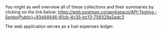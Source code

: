You might as well overview all of these collections and their summaries by clicking on the link below:
https://web.postman.co/workspace/API-Testing.-Senko(Public)~93d44646-81cb-4c35-bc13-759329a2adc3

The web application serves as a fuel expenses ledger.